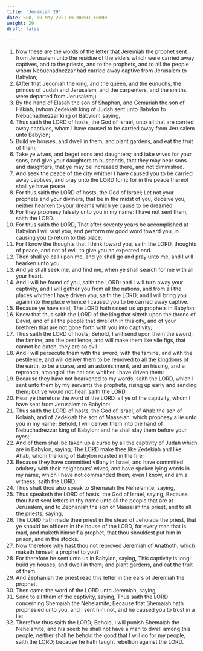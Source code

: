 ```yaml
---
title: 'Jeremiah 29'
date: Sun, 09 May 2021 00:00:01 +0000
weight: 29
draft: false
  
---
```


1. Now these are the words of the letter that Jeremiah the prophet sent from Jerusalem unto the residue of the elders which were carried away captives, and to the priests, and to the prophets, and to all the people whom Nebuchadnezzar had carried away captive from Jerusalem to Babylon;
2. (After that Jeconiah the king, and the queen, and the eunuchs, the princes of Judah and Jerusalem, and the carpenters, and the smiths, were departed from Jerusalem;)
3. By the hand of Elasah the son of Shaphan, and Gemariah the son of Hilkiah, (whom Zedekiah king of Judah sent unto Babylon to Nebuchadnezzar king of Babylon) saying,
4. Thus saith the LORD of hosts, the God of Israel, unto all that are carried away captives, whom I have caused to be carried away from Jerusalem unto Babylon;
5. Build ye houses, and dwell in them; and plant gardens, and eat the fruit of them;
6. Take ye wives, and beget sons and daughters; and take wives for your sons, and give your daughters to husbands, that they may bear sons and daughters; that ye may be increased there, and not diminished.
7. And seek the peace of the city whither I have caused you to be carried away captives, and pray unto the LORD for it: for in the peace thereof shall ye have peace.
8. For thus saith the LORD of hosts, the God of Israel; Let not your prophets and your diviners, that be in the midst of you, deceive you, neither hearken to your dreams which ye cause to be dreamed.
9. For they prophesy falsely unto you in my name: I have not sent them, saith the LORD.
10. For thus saith the LORD, That after seventy years be accomplished at Babylon I will visit you, and perform my good word toward you, in causing you to return to this place.
11. For I know the thoughts that I think toward you, saith the LORD, thoughts of peace, and not of evil, to give you an expected end.
12. Then shall ye call upon me, and ye shall go and pray unto me, and I will hearken unto you.
13. And ye shall seek me, and find me, when ye shall search for me with all your heart.
14. And I will be found of you, saith the LORD: and I will turn away your captivity, and I will gather you from all the nations, and from all the places whither I have driven you, saith the LORD; and I will bring you again into the place whence I caused you to be carried away captive.
15. Because ye have said, The LORD hath raised us up prophets in Babylon;
16. Know that thus saith the LORD of the king that sitteth upon the throne of David, and of all the people that dwelleth in this city, and of your brethren that are not gone forth with you into captivity;
17. Thus saith the LORD of hosts; Behold, I will send upon them the sword, the famine, and the pestilence, and will make them like vile figs, that cannot be eaten, they are so evil.
18. And I will persecute them with the sword, with the famine, and with the pestilence, and will deliver them to be removed to all the kingdoms of the earth, to be a curse, and an astonishment, and an hissing, and a reproach, among all the nations whither I have driven them:
19. Because they have not hearkened to my words, saith the LORD, which I sent unto them by my servants the prophets, rising up early and sending them; but ye would not hear, saith the LORD.
20. Hear ye therefore the word of the LORD, all ye of the captivity, whom I have sent from Jerusalem to Babylon:
21. Thus saith the LORD of hosts, the God of Israel, of Ahab the son of Kolaiah, and of Zedekiah the son of Maaseiah, which prophesy a lie unto you in my name; Behold, I will deliver them into the hand of Nebuchadrezzar king of Babylon; and he shall slay them before your eyes;
22. And of them shall be taken up a curse by all the captivity of Judah which are in Babylon, saying, The LORD make thee like Zedekiah and like Ahab, whom the king of Babylon roasted in the fire;
23. Because they have committed villany in Israel, and have committed adultery with their neighbours' wives, and have spoken lying words in my name, which I have not commanded them; even I know, and am a witness, saith the LORD.
24. Thus shalt thou also speak to Shemaiah the Nehelamite, saying,
25. Thus speaketh the LORD of hosts, the God of Israel, saying, Because thou hast sent letters in thy name unto all the people that are at Jerusalem, and to Zephaniah the son of Maaseiah the priest, and to all the priests, saying,
26. The LORD hath made thee priest in the stead of Jehoiada the priest, that ye should be officers in the house of the LORD, for every man that is mad, and maketh himself a prophet, that thou shouldest put him in prison, and in the stocks.
27. Now therefore why hast thou not reproved Jeremiah of Anathoth, which maketh himself a prophet to you?
28. For therefore he sent unto us in Babylon, saying, This captivity is long: build ye houses, and dwell in them; and plant gardens, and eat the fruit of them.
29. And Zephaniah the priest read this letter in the ears of Jeremiah the prophet.
30. Then came the word of the LORD unto Jeremiah, saying,
31. Send to all them of the captivity, saying, Thus saith the LORD concerning Shemaiah the Nehelamite; Because that Shemaiah hath prophesied unto you, and I sent him not, and he caused you to trust in a lie:
32. Therefore thus saith the LORD; Behold, I will punish Shemaiah the Nehelamite, and his seed: he shall not have a man to dwell among this people; neither shall he behold the good that I will do for my people, saith the LORD; because he hath taught rebellion against the LORD.
